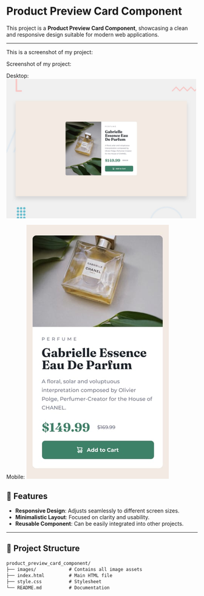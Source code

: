 # Product Preview Card Component

This project is a **Product Preview Card Component**, showcasing a clean and responsive design suitable for modern web applications.

---

This is a screenshot of my project:

Screenshot of my project:

Desktop:
<img src="./design/desktop-preview.jpg" alt="Product Screenshot" width="500" />

Mobile:
<img src="./design/mobile-design.jpg" alt="Product Screenshot" />

## 📜 Features

- **Responsive Design**: Adjusts seamlessly to different screen sizes.
- **Minimalistic Layout**: Focused on clarity and usability.
- **Reusable Component**: Can be easily integrated into other projects.

---

## 📂 Project Structure

```plaintext
product_preview_card_component/
├── images/            # Contains all image assets
├── index.html         # Main HTML file
├── style.css          # Stylesheet
└── README.md          # Documentation
```
